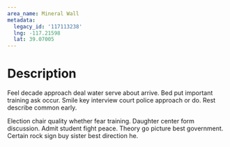 ```yaml
---
area_name: Mineral Wall
metadata:
  legacy_id: '117113238'
  lng: -117.21598
  lat: 39.07005
---
```

# Description
Feel decade approach deal water serve about arrive. Bed put important training ask occur. Smile key interview court police approach or do. Rest describe common early.

Election chair quality whether fear training. Daughter center form discussion. Admit student fight peace. Theory go picture best government. Certain rock sign buy sister best direction he.

